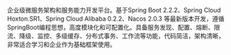 企业级微服务架构和服务能力开发平台。基于Spring Boot 2.2.2、Spring Cloud Hoxton.SR1、Spring Cloud Alibaba 0.2.2、Nacos 2.0.3 等最新版本开发，遵循SpringBoot编程思想，高度模块化和可配置化。具备服务发现、配置、熔断、限流、降级、监控、多级缓存、分布式事务、工作流等功能，代码简洁，架构清晰，非常适合学习和企业作为基础框架使用。